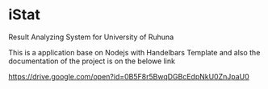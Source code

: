 # iStat
Result Analyzing System for University of Ruhuna

This is a application base on Nodejs with Handelbars Template and also the documentation of the project is on the belowe link

https://drive.google.com/open?id=0B5F8r5BwqDGBcEdpNkU0ZnJpaU0
